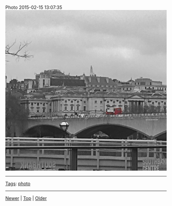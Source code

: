 <!--
title: Photo 2015-02-15 13
date: 2020-06-28T14:57:48.957Z
tags: photo
-->










Photo 2015-02-15 13:07:35
![](111072547477-0.jpg)

<!--BOTTOM-POST-NAVIGATION-->
---

[Tags](tags.md): [photo](tag-photo.md)

---

[Newer](110554854782.md) | [Top](index.md) | [Older](111077489147.md)